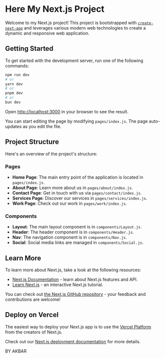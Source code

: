 # Here My Next.js Project

Welcome to my Next.js project! This project is bootstrapped with [`create-next-app`](https://github.com/vercel/next.js/tree/canary/packages/create-next-app) and leverages various modern web technologies to create a dynamic and responsive web application.

## Getting Started

To get started with the development server, run one of the following commands:

```bash
npm run dev
# or
yarn dev
# or
pnpm dev
# or
bun dev
```

Open [http://localhost:3000](http://localhost:3000) in your browser to see the result.

You can start editing the page by modifying `pages/index.js`. The page auto-updates as you edit the file.

## Project Structure

Here's an overview of the project's structure:

### Pages

- **Home Page**: The main entry point of the application is located in `pages/index.js`.
- **About Page**: Learn more about us in `pages/about/index.js`.
- **Contact Page**: Get in touch with us via `pages/contact/index.js`.
- **Services Page**: Discover our services in `pages/services/index.js`.
- **Work Page**: Check out our work in `pages/work/index.js`.

### Components

- **Layout**: The main layout component is in `components/Layout.js`.
- **Header**: The header component is in `components/Header.js`.
- **Nav**: The navigation component is in `components/Nav.js`.
- **Social**: Social media links are managed in `components/Social.js`.

## Learn More

To learn more about Next.js, take a look at the following resources:

- [Next.js Documentation](https://nextjs.org/docs) - learn about Next.js features and API.
- [Learn Next.js](https://nextjs.org/learn) - an interactive Next.js tutorial.

You can check out [the Next.js GitHub repository](https://github.com/vercel/next.js/) - your feedback and contributions are welcome!

## Deploy on Vercel

The easiest way to deploy your Next.js app is to use the [Vercel Platform](https://vercel.com/new?utm_medium=default-template&filter=next.js&utm_source=create-next-app&utm_campaign=create-next-app-readme) from the creators of Next.js.

Check out our [Next.js deployment documentation](https://nextjs.org/docs/deployment) for more details.

BY AKBAR
